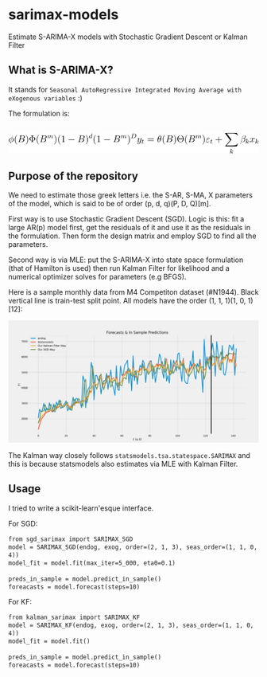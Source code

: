 # sarimax-models
Estimate S-ARIMA-X models with Stochastic Gradient Descent or Kalman Filter

## What is S-ARIMA-X?

It stands for `Seasonal AutoRegressive Integrated Moving Average with eXogenous variables` :)

The formulation is:

&emsp;&emsp;&emsp;&emsp;&emsp;&emsp;&emsp;&emsp;&emsp;&emsp;&emsp;&emsp;&emsp;&emsp;&emsp;
![sarimax eqn](https://github.com/isaidwhynot/sarimax-models/blob/master/CodeCogsEqn.svg?raw=true)

## Purpose of the repository

We need to estimate those greek letters i.e. the S-AR, S-MA, X parameters of the model, which is said to be of order (p, d, q)(P, D, Q)[m].

First way is to use Stochastic Gradient Descent (SGD). Logic is this: fit a large AR(p) model first, get the residuals of it and use it as the residuals in the formulation. Then form the design matrix and employ SGD to find all the parameters.

Second way is via MLE: put the S-ARIMA-X into state space formulation (that of Hamilton is used) then run Kalman Filter for likelihood and a numerical optimizer solves for parameters (e.g BFGS).

Here is a sample monthly data from M4 Competiton dataset (#N1944). Black vertical line is train-test split point. All models have the order (1, 1, 1)(1, 0, 1)[12]:

![m4 data comparison](https://github.com/isaidwhynot/sarimax-models/blob/master/ss.png?raw=true)

The Kalman way closely follows `statsmodels.tsa.statespace.SARIMAX` and this is because statsmodels also estimates via MLE with Kalman Filter.

## Usage

I tried to write a scikit-learn'esque interface.

For SGD:

```
from sgd_sarimax import SARIMAX_SGD
model = SARIMAX_SGD(endog, exog, order=(2, 1, 3), seas_order=(1, 1, 0, 4))
model_fit = model.fit(max_iter=5_000, eta0=0.1)

preds_in_sample = model.predict_in_sample()
foreacasts = model.forecast(steps=10)
```

For KF:

```
from kalman_sarimax import SARIMAX_KF
model = SARIMAX_KF(endog, exog, order=(2, 1, 3), seas_order=(1, 1, 0, 4))
model_fit = model.fit()

preds_in_sample = model.predict_in_sample()
foreacasts = model.forecast(steps=10)
```
